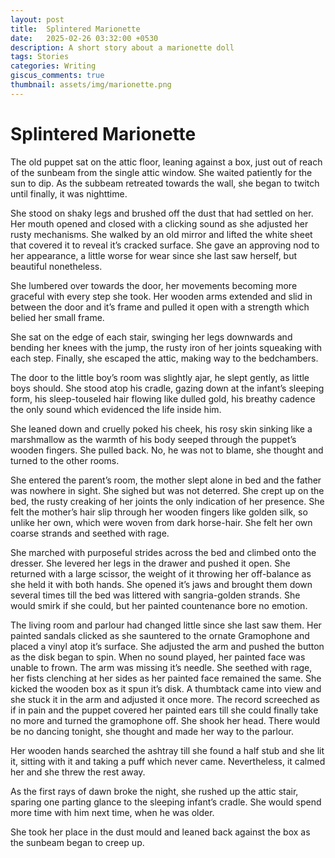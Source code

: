 ```yaml
---
layout: post
title:  Splintered Marionette
date:   2025-02-26 03:32:00 +0530
description: A short story about a marionette doll
tags: Stories
categories: Writing
giscus_comments: true
thumbnail: assets/img/marionette.png
---
```


# Splintered Marionette

The old puppet sat on the attic floor, leaning against a box, just out of reach of the sunbeam from the single attic window. She waited patiently for the sun to dip. As the subbeam retreated towards the wall, she began to twitch until finally, it was nighttime.

She stood on shaky legs and brushed off the dust that had settled on her. Her mouth opened and closed with a clicking sound as she adjusted her rusty mechanisms. She walked by an old mirror and lifted the white sheet that covered it to reveal it’s cracked surface. She gave an approving nod to her appearance, a little worse for wear since she last saw herself, but beautiful nonetheless. 

She lumbered over towards the door, her movements becoming more graceful with every step she took. Her wooden arms extended and slid in between the door and it’s frame and pulled it open with a strength which belied her small frame. 

She sat on the edge of each stair, swinging her legs downwards and bending her knees with the jump, the rusty iron of her joints squeaking with each step. Finally, she escaped the attic, making way to the bedchambers. 

The door to the little boy’s room was slightly ajar, he slept gently, as little boys should. She stood atop his cradle, gazing down at the infant’s sleeping form, his sleep-touseled hair flowing like dulled gold, his breathy cadence the only sound which evidenced the life inside him. 

She leaned down and cruelly poked his cheek, his rosy skin sinking like a marshmallow as the warmth of his body seeped through the puppet’s wooden fingers. She pulled back. No, he was not to blame, she thought and turned to the other rooms.

She entered the parent’s room, the mother slept alone in bed and the father was nowhere in sight. She sighed but was not deterred. She crept up on the bed, the rusty creaking of her joints the only indication of her presence. She felt the mother’s hair slip through her wooden fingers like golden silk, so unlike her own, which were woven from dark horse-hair. She felt her own coarse strands and seethed with rage. 

She marched with purposeful strides across the bed and climbed onto the dresser. She levered her legs in the drawer and pushed it open. She returned with a large scissor, the weight of it throwing her off-balance as she held it with both hands. She opened it’s jaws and brought them down several times till the bed was littered with sangria-golden strands. She would smirk if she could, but her painted countenance bore no emotion.

The living room and parlour had changed little since she last saw them. Her painted sandals clicked as she sauntered to the ornate Gramophone and placed a vinyl atop it’s surface. She adjusted the arm and pushed the button as the disk began to spin. When no sound played, her painted face was unable to frown. 
The arm was missing it’s needle. She seethed with rage, her fists clenching at her sides as her painted face remained the same. She kicked the wooden box as it spun it’s disk. A thumbtack came into view and she stuck it in the arm and adjusted it once more. The record screeched as if in pain and the puppet covered her painted ears till she could finally take no more and turned the gramophone off. She shook her head. There would be no dancing tonight, she thought and made her way to the parlour.

Her wooden hands searched the ashtray till she found a half stub and she lit it, sitting with it and taking a puff which never came. Nevertheless, it calmed her and she threw the rest away. 

As the first rays of dawn broke the night, she rushed up the attic stair, sparing one parting glance to the sleeping infant’s cradle. She would spend more time with him next time, when he was older. 

She took her place in the dust mould and leaned back against the box as the sunbeam began to creep up.
